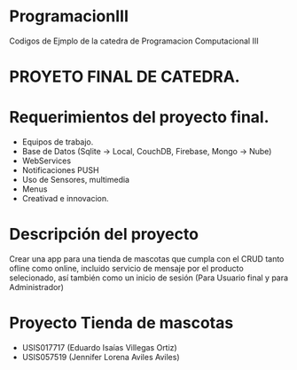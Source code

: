 # ProgramacionIII
Codigos de Ejmplo de la catedra de Programacion Computacional III

# PROYETO FINAL DE CATEDRA.
# Requerimientos del proyecto final.
* Equipos de trabajo.
* Base de Datos (Sqlite -> Local, CouchDB, Firebase, Mongo -> Nube)
* WebServices
* Notificaciones PUSH
* Uso de Sensores, multimedia
* Menus 
* Creativad e innovacion.
# Descripción del proyecto
Crear una app para una tienda de mascotas que cumpla con el CRUD tanto ofline como online, incluido servicio de mensaje por el producto selecionado, así también como un inicio de sesión (Para Usuario final y para Administrador)

# Proyecto Tienda de mascotas
* USIS017717 (Eduardo Isaías Villegas Ortiz)
* USIS057519 (Jennifer Lorena Aviles Aviles)

